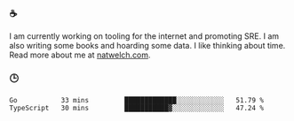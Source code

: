 ### ☕

I am currently working on tooling for the internet and promoting SRE. I am also writing some books and hoarding some data. I like thinking about time. Read more about me at [natwelch.com](https://natwelch.com).

### 🕒

<!--START_SECTION:waka-->
```text
Go           33 mins         █████████████░░░░░░░░░░░░   51.79 % 
TypeScript   30 mins         ███████████▓░░░░░░░░░░░░░   47.24 % 
```
<!--END_SECTION:waka-->
